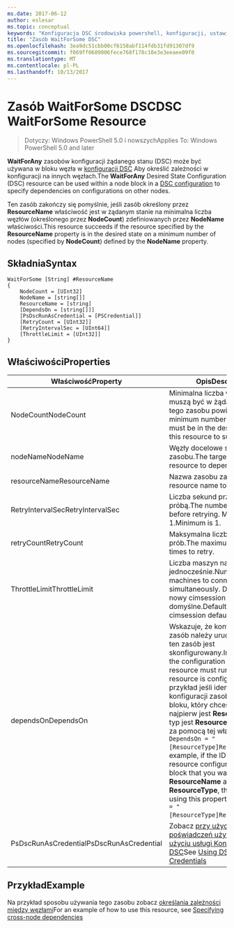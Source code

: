 ```yaml
---
ms.date: 2017-06-12
author: eslesar
ms.topic: conceptual
keywords: "Konfiguracja DSC środowiska powershell, konfiguracji, ustawienia"
title: "Zasób WaitForSome DSC"
ms.openlocfilehash: 3ea9dc51cbb00cf6158abf114fdb31fd91307df9
ms.sourcegitcommit: f069ff0689006fece768f178c10e3e3eeaee09f0
ms.translationtype: MT
ms.contentlocale: pl-PL
ms.lasthandoff: 10/13/2017
---
```

# <a name="dsc-waitforsome-resource"></a><span data-ttu-id="83430-103">Zasób WaitForSome DSC</span><span class="sxs-lookup"><span data-stu-id="83430-103">DSC WaitForSome Resource</span></span>

> <span data-ttu-id="83430-104">Dotyczy: Windows PowerShell 5.0 i nowszych</span><span class="sxs-lookup"><span data-stu-id="83430-104">Applies To: Windows PowerShell 5.0 and later</span></span>

<span data-ttu-id="83430-105">**WaitForAny** zasobów konfiguracji żądanego stanu (DSC) może być używana w bloku węzła w [konfiguracji DSC](configurations.md) Aby określić zależności w konfiguracji na innych węzłach.</span><span class="sxs-lookup"><span data-stu-id="83430-105">The **WaitForAny** Desired State Configuration (DSC) resource can be used within a node block in a [DSC configuration](configurations.md) to specify dependencies on configurations on other nodes.</span></span>

<span data-ttu-id="83430-106">Ten zasób zakończy się pomyślnie, jeśli zasób określony przez **ResourceName** właściwość jest w żądanym stanie na minimalna liczba węzłów (określonego przez **NodeCount**) zdefiniowanych przez **NodeName**  właściwości.</span><span class="sxs-lookup"><span data-stu-id="83430-106">This resource succeeds if the resource specified by the **ResourceName** property is in the desired state on a minimum number of nodes (specified by **NodeCount**) defined by the **NodeName** property.</span></span> 


## <a name="syntax"></a><span data-ttu-id="83430-107">Składnia</span><span class="sxs-lookup"><span data-stu-id="83430-107">Syntax</span></span>

```
WaitForSome [String] #ResourceName
{
    NodeCount = [UInt32]
    NodeName = [string[]]
    ResourceName = [string]
    [DependsOn = [string[]]]
    [PsDscRunAsCredential = [PSCredential]]
    [RetryCount = [UInt32]]
    [RetryIntervalSec = [UInt64]]
    [ThrottleLimit = [UInt32]]
}
```

## <a name="properties"></a><span data-ttu-id="83430-108">Właściwości</span><span class="sxs-lookup"><span data-stu-id="83430-108">Properties</span></span>

|  <span data-ttu-id="83430-109">Właściwość</span><span class="sxs-lookup"><span data-stu-id="83430-109">Property</span></span>  |  <span data-ttu-id="83430-110">Opis</span><span class="sxs-lookup"><span data-stu-id="83430-110">Description</span></span>   | 
|---|---| 
| <span data-ttu-id="83430-111">NodeCount</span><span class="sxs-lookup"><span data-stu-id="83430-111">NodeCount</span></span>| <span data-ttu-id="83430-112">Minimalna liczba węzłów, które muszą być w żądanym stanie dla tego zasobu powiodło się.</span><span class="sxs-lookup"><span data-stu-id="83430-112">The minimum number of nodes that must be in the desired state for this resource to succeed.</span></span>|
| <span data-ttu-id="83430-113">nodeName</span><span class="sxs-lookup"><span data-stu-id="83430-113">NodeName</span></span>| <span data-ttu-id="83430-114">Węzły docelowe są zależne od zasobu.</span><span class="sxs-lookup"><span data-stu-id="83430-114">The target nodes of the resource to depend on.</span></span>| 
| <span data-ttu-id="83430-115">resourceName</span><span class="sxs-lookup"><span data-stu-id="83430-115">ResourceName</span></span>| <span data-ttu-id="83430-116">Nazwa zasobu zależne.</span><span class="sxs-lookup"><span data-stu-id="83430-116">The resource name to depend on.</span></span>| 
| <span data-ttu-id="83430-117">RetryIntervalSec</span><span class="sxs-lookup"><span data-stu-id="83430-117">RetryIntervalSec</span></span>| <span data-ttu-id="83430-118">Liczba sekund przed ponowną próbą.</span><span class="sxs-lookup"><span data-stu-id="83430-118">The number of seconds before retrying.</span></span> <span data-ttu-id="83430-119">Minimalną jest 1.</span><span class="sxs-lookup"><span data-stu-id="83430-119">Minimum is 1.</span></span>| 
| <span data-ttu-id="83430-120">retryCount</span><span class="sxs-lookup"><span data-stu-id="83430-120">RetryCount</span></span>| <span data-ttu-id="83430-121">Maksymalna liczba ponownych prób.</span><span class="sxs-lookup"><span data-stu-id="83430-121">The maximum number of times to retry.</span></span>| 
| <span data-ttu-id="83430-122">ThrottleLimit</span><span class="sxs-lookup"><span data-stu-id="83430-122">ThrottleLimit</span></span>| <span data-ttu-id="83430-123">Liczba maszyn nawiązać jednocześnie.</span><span class="sxs-lookup"><span data-stu-id="83430-123">Number of machines to connect simultaneously.</span></span> <span data-ttu-id="83430-124">Domyślna to nowy cimsession domyślne.</span><span class="sxs-lookup"><span data-stu-id="83430-124">Default is new-cimsession default.</span></span>| 
| <span data-ttu-id="83430-125">dependsOn</span><span class="sxs-lookup"><span data-stu-id="83430-125">DependsOn</span></span> | <span data-ttu-id="83430-126">Wskazuje, że konfiguracja inny zasób należy uruchomić przed ten zasób jest skonfigurowany.</span><span class="sxs-lookup"><span data-stu-id="83430-126">Indicates that the configuration of another resource must run before this resource is configured.</span></span> <span data-ttu-id="83430-127">Na przykład jeśli identyfikator konfiguracji zasobu skryptu bloku, który chcesz uruchomić najpierw jest __ResourceName__ i jej typ jest __ResourceType__, składnia za pomocą tej właściwości jest `DependsOn = "[ResourceType]ResourceName"`.</span><span class="sxs-lookup"><span data-stu-id="83430-127">For example, if the ID of the resource configuration script block that you want to run first is __ResourceName__ and its type is __ResourceType__, the syntax for using this property is `DependsOn = "[ResourceType]ResourceName"`.</span></span>|
| <span data-ttu-id="83430-128">PsDscRunAsCredential</span><span class="sxs-lookup"><span data-stu-id="83430-128">PsDscRunAsCredential</span></span> | <span data-ttu-id="83430-129">Zobacz [przy użyciu poświadczeń użytkownika przy użyciu usługi Konfiguracja DSC](https://docs.microsoft.com/en-us/powershell/dsc/runasuser)</span><span class="sxs-lookup"><span data-stu-id="83430-129">See [Using DSC with User Credentials](https://docs.microsoft.com/en-us/powershell/dsc/runasuser)</span></span> |


## <a name="example"></a><span data-ttu-id="83430-130">Przykład</span><span class="sxs-lookup"><span data-stu-id="83430-130">Example</span></span>

<span data-ttu-id="83430-131">Na przykład sposobu używania tego zasobu zobacz [określania zależności między węzłami](crossNodeDependencies.md)</span><span class="sxs-lookup"><span data-stu-id="83430-131">For an example of how to use this resource, see [Specifying cross-node dependencies](crossNodeDependencies.md)</span></span>

